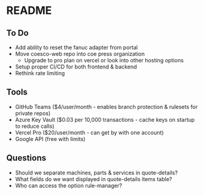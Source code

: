 # README

## To Do

- Add ability to reset the fanuc adapter from portal
- Move coesco-web repo into coe press organization
  - Upgrade to pro plan on vercel or look into other hosting options
- Setup proper CI/CD for both frontend & backend
- Rethink rate limiting

## Tools

- GitHub Teams ($4/user/month - enables branch protection & rulesets for private repos)
- Azure Key Vault ($0.03 per 10,000 transactions - cache keys on startup to reduce calls)
- Vercel Pro ($20/user/month - can get by with one account)
- Google API (free with limits)

## Questions

- Should we separate machines, parts & services in quote-details?
- What fields do we want displayed in quote-details items table?
- Who can access the option rule-manager?
